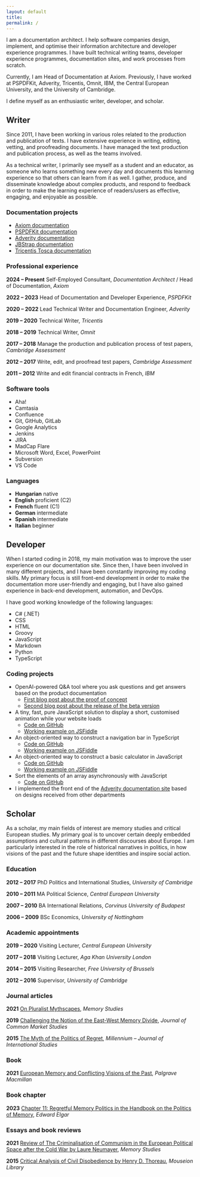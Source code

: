 ```yaml
---
layout: default
title:
permalink: /
---
```


<div id="mano-toth-photo"></div>

I am a documentation architect. I help software companies design, implement, and optimise their information architecture and developer experience programmes. I have built technical writing teams, developer experience programmes, documentation sites, and work processes from scratch.

Currently, I am Head of Documentation at Axiom. Previously, I have worked at PSPDFKit, Adverity, Tricentis, Omnit, IBM, the Central European University, and the University of Cambridge.

I define myself as an enthusiastic writer, developer, and scholar.

## Writer

Since 2011, I have been working in various roles related to the production and publication of texts. I have extensive experience in writing, editing, vetting, and proofreading documents. I have managed the text production and publication process, as well as the teams involved.

As a technical writer, I primarily see myself as a student and an educator, as someone who learns something new every day and documents this learning experience so that others can learn from it as well. I gather, produce, and disseminate knowledge about complex products, and respond to feedback in order to make the learning experience of readers/users as effective, engaging, and enjoyable as possible.

### Documentation projects
- [Axiom documentation](https://axiom.co/docs/)
- [PSPDFKit documentation](https://pspdfkit.com/developers/)
- [Adverity documentation](https://docs.adverity.com/)
- [JBStrap documentation](https://docs.jbstrap.com/)
- [Tricentis Tosca documentation](https://documentation.tricentis.com/tosca/1600/en/content/resources/webhelp/cover_web.htm)

### Professional experience

**2024 – Present** Self-Employed Consultant, *Documentation Architect* / Head of Documentation, *Axiom*

**2022 – 2023** Head of Documentation and Developer Experience, *PSPDFKit*

**2020 – 2022** Lead Technical Writer and Documentation Engineer, *Adverity*

**2019 – 2020** Technical Writer, *Tricentis*

**2018 – 2019** Technical Writer, *Omnit*

**2017 – 2018** Manage the production and publication process of test papers, *Cambridge Assessment*

**2012 – 2017** Write, edit, and proofread test papers, *Cambridge Assessment*

**2011 – 2012** Write and edit financial contracts in French, *IBM*

### Software tools

- Aha!
- Camtasia
- Confluence
- Git, GitHub, GitLab
- Google Analytics
- Jenkins
- JIRA
- MadCap Flare
- Microsoft Word, Excel, PowerPoint
- Subversion
- VS Code

### Languages

- **Hungarian** native
- **English** proficient (C2)
- **French** fluent (C1)
- **German** intermediate
- **Spanish** intermediate
- **Italian** beginner

## Developer

When I started coding in 2018, my main motivation was to improve the user experience on our documentation site. Since then, I have been involved in many different projects, and I have been constantly improving my coding skills. My primary focus is still front-end development in order to make the documentation more user-friendly and engaging, but I have also gained experience in back-end development, automation, and DevOps.

I have good working knowledge of the following languages:

- C# (.NET)
- CSS
- HTML
- Groovy
- JavaScript
- Markdown
- Python
- TypeScript

### Coding projects

- OpenAI-powered Q&A tool where you ask questions and get answers based on the product documentation
   - [First blog post about the proof of concept](https://pspdfkit.com/blog/2023/tech-writers-guide-to-chatgpt/)
   - [Second blog post about the release of the beta version](https://pspdfkit.com/blog/2023/introducing-ask-ai-beta/)
- A tiny, fast, pure JavaScript solution to display a short, customised animation while your website loads
   - [Code on GitHub](https://github.com/manototh/site-intro-animation)
   - [Working example on JSFiddle](https://jsfiddle.net/manototh/d6xz38fm/)
- An object-oriented way to construct a navigation bar in TypeScript
   - [Code on GitHub](https://github.com/manototh/oop-navbar)
   - [Working example on JSFiddle](https://jsfiddle.net/manototh/3nat2L5o/)
- An object-oriented way to construct a basic calculator in JavaScript
   - [Code on GitHub](https://github.com/manototh/oop-calculator)
   - [Working example on JSFiddle](https://jsfiddle.net/manototh/8qLvb64t/)
- Sort the elements of an array asynchronously with JavaScript
   - [Code on GitHub](https://github.com/manototh/async-array-sort)
- I implemented the front end of the [Adverity documentation site](https://docs.adverity.com/) based on designs received from other departments

## Scholar

As a scholar, my main fields of interest are memory studies and critical European studies. My primary goal is to uncover certain deeply embedded assumptions and cultural patterns in different discourses about Europe. I am particularly interested in the role of historical narratives in politics, in how visions of the past and the future shape identities and inspire social action.

### Education

**2012 – 2017** PhD Politics and International Studies, *University of Cambridge*

**2010 – 2011** MA Political Science, *Central European University*

**2007 – 2010** BA International Relations, *Corvinus University of Budapest*

**2006 – 2009** BSc Economics, *University of Nottingham*

### Academic appointments

**2019 – 2020** Visiting Lecturer, *Central European University*

**2017 – 2018** Visiting Lecturer, *Aga Khan University London*

**2014 – 2015** Visiting Researcher, *Free University of Brussels*

**2012 – 2016** Supervisor, *University of Cambridge*

### Journal articles

**2021** [On Pluralist Mythscapes](https://journals.sagepub.com/doi/10.1177/1750698020988746), *Memory Studies*

**2019** [Challenging the Notion of the East-West Memory Divide](https://onlinelibrary.wiley.com/doi/10.1111/jcms.12870), *Journal of Common Market Studies*

**2015** [The Myth of the Politics of Regret](https://journals.sagepub.com/doi/10.1177/0305829814555942), *Millennium – Journal of International Studies*

### Book

**2021** [European Memory and Conflicting Visions of the Past](https://link.springer.com/book/10.1007/978-3-030-79843-7), *Palgrave Macmillan*

### Book chapter

**2023** [Chapter 11: Regretful Memory Politics in the Handbook on the Politics of Memory](https://www.elgaronline.com/edcollchap/book/9781800372535/book-part-9781800372535-18.xml), *Edward Elgar*

### Essays and book reviews

**2021** [Review of The Criminalisation of Communism in the European Political Space after the Cold War by Laure Neumayer](https://journals.sagepub.com/doi/abs/10.1177/17506980211033244a), *Memory Studies*

**2015** [Critical Analysis of Civil Disobedience by Henry D. Thoreau](https://www.amazon.co.uk/Civil-Disobedience-Macat-Library-Mano/dp/1912127059/), *Mouseion Library*

